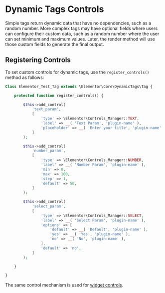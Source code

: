 # Dynamic Tags Controls

Simple tags return dynamic data that have no dependencies, such as a random number. More complex tags may have optional fields where users can configure their custom data, such as a random number where the user can set minimum and maximum values. Later, the render method will use those custom fields to generate the final output.

## Registering Controls

To set custom controls for dynamic tags, use the `register_controls()` method as follows:

```php
Class Elementor_Test_Tag extends \Elementor\Core\DynamicTags\Tag {

	protected function register_controls() {

		$this->add_control(
			'text_param',
			[
				'type' => \Elementor\Controls_Manager::TEXT,
				'label' => __( 'Text Param', 'plugin-name' ),
				'placeholder' => __( 'Enter your title', 'plugin-name' ),
			]
		);

		$this->add_control(
			'number_param',
			[
				'type' => \Elementor\Controls_Manager::NUMBER,
				'label' => __( 'Number Param', 'plugin-name' ),
				'min' => 0,
				'max' => 100,
				'step' => 1,
				'default' => 50,
			]
		);

		$this->add_control(
			'select_param',
			[
				'type' => \Elementor\Controls_Manager::SELECT,
				'label' => __( 'Select Param', 'plugin-name' ),
				'options' => [
					'default' => __( 'Default', 'plugin-name' ),
					'yes' => __( 'Yes', 'plugin-name' ),
					'no' => __( 'No', 'plugin-name' ),
				],
				'default' => 'no',
			]
		);

	}

}
```

The same control mechanism is used for [widget controls](/widgets/widget-controls).
